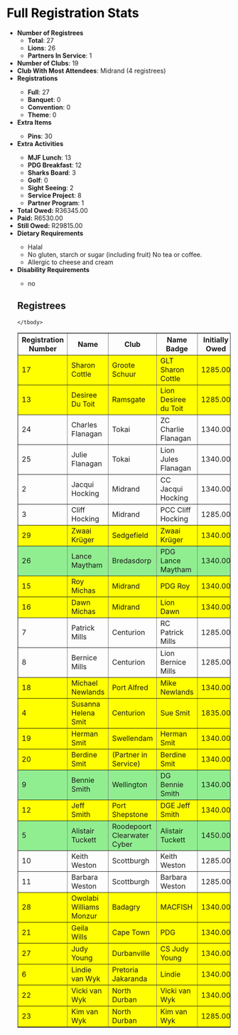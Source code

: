 <html>
<head>
<script type="text/javascript" src="https://ajax.googleapis.com/ajax/libs/jquery/3.4.1/jquery.min.js"></script>
<script type="text/javascript" src="https://cdnjs.com/libraries/jquery.tablesorter"></script>
<script type="text/javascript">
    $(function() {
        $(".registreeTable").tablesorter();
    });
</script>
</head>
<body>
<h1 style="color: #000000;">Full Registration Stats</h1>

<ul>
<li><strong>Number of Registrees</strong><ul>
<li><strong>Total</strong>: 27</li>
<li><strong>Lions</strong>: 26</li>
<li><strong>Partners In Service</strong>: 1</li>
</ul>
<li><strong>Number of Clubs</strong>: 19</li>
<li><strong>Club With Most Attendees</strong>: Midrand (4 registrees)
<li><strong>Registrations</strong></li><ul><li><strong>Full</strong>: 27
<li><strong>Banquet</strong>: 0
<li><strong>Convention</strong>: 0
<li><strong>Theme</strong>: 0
</ul><li><strong>Extra Items</strong></li><ul>
<li><strong>Pins</strong>: 30
</ul><li><strong>Extra Activities</strong></li><ul>
<li><strong>MJF Lunch</strong>: 13
<li><strong>PDG Breakfast</strong>: 12
<li><strong>Sharks Board</strong>: 3
<li><strong>Golf</strong>: 0
<li><strong>Sight Seeing</strong>: 2
<li><strong>Service Project</strong>: 8
<li><strong>Partner Program</strong>: 1
</ul>
<li><strong>Total Owed:</strong> R36345.00</li>
<li><strong>Paid:</strong> R6530.00</li>
<li><strong>Still Owed:</strong> R29815.00</li>
<li><strong>Dietary Requirements</strong></li><ul>
<li>Halal</li>
<li>No gluten, starch or sugar (including fruit) No tea or coffee.</li>
<li>Allergic to cheese and cream</li>
</ul>
<li><strong>Disability Requirements</strong></li><ul>
<li>no</li>
</ul>
<h2>Registrees</h2>
<table id="registreeTable" class="tablesorter" border="1" padding=1>
    <thead>
        <tr>
            <th>
                Registration Number
            </th> 
            <th>
                Name
            </th> 
            <th>
                Club
            </th>
            <th>
                Name Badge
            </th>
            <th>
                Initially Owed
            </th>
            <th>
                Paid
            </th>
            <th>
                Still Owed
            </th>
        </tr>
    </thead>
    <tbody>
<tr style="background-color: yellow">
    <td>17</td>
    <td>Sharon Cottle</td>
    <td>Groote Schuur</td>
    <td>GLT Sharon Cottle </td>
    <td>1285.00</td>
    <td>0.00</td>
    <td>1285.00</td>
</tr>

<tr style="background-color: yellow">
    <td>13</td>
    <td>Desiree Du Toit</td>
    <td>Ramsgate</td>
    <td>Lion Desiree du Toit </td>
    <td>1285.00</td>
    <td>0.00</td>
    <td>1285.00</td>
</tr>

<tr >
    <td>24</td>
    <td>Charles Flanagan</td>
    <td>Tokai</td>
    <td>ZC Charlie Flanagan</td>
    <td>1340.00</td>
    <td>300.00</td>
    <td>1040.00</td>
</tr>

<tr >
    <td>25</td>
    <td>Julie Flanagan</td>
    <td>Tokai</td>
    <td>Lion Jules Flanagan</td>
    <td>1340.00</td>
    <td>300.00</td>
    <td>1040.00</td>
</tr>

<tr >
    <td>2</td>
    <td>Jacqui Hocking</td>
    <td>Midrand</td>
    <td>CC Jacqui Hocking</td>
    <td>1340.00</td>
    <td>300.00</td>
    <td>1040.00</td>
</tr>

<tr >
    <td>3</td>
    <td>Cliff Hocking</td>
    <td>Midrand</td>
    <td>PCC Cliff Hocking</td>
    <td>1285.00</td>
    <td>300.00</td>
    <td>985.00</td>
</tr>

<tr style="background-color: yellow">
    <td>29</td>
    <td>Zwaai Krüger</td>
    <td>Sedgefield</td>
    <td>Zwaai Krüger</td>
    <td>1340.00</td>
    <td>0.00</td>
    <td>1340.00</td>
</tr>

<tr style="background-color: lightgreen">
    <td>26</td>
    <td>Lance Maytham</td>
    <td>Bredasdorp</td>
    <td>PDG Lance Maytham</td>
    <td>1340.00</td>
    <td>1340.00</td>
    <td>0.00</td>
</tr>

<tr style="background-color: yellow">
    <td>15</td>
    <td>Roy Michas</td>
    <td>Midrand</td>
    <td>PDG Roy</td>
    <td>1340.00</td>
    <td>0.00</td>
    <td>1340.00</td>
</tr>

<tr style="background-color: yellow">
    <td>16</td>
    <td>Dawn Michas</td>
    <td>Midrand</td>
    <td>Lion Dawn</td>
    <td>1340.00</td>
    <td>0.00</td>
    <td>1340.00</td>
</tr>

<tr >
    <td>7</td>
    <td>Patrick Mills</td>
    <td>Centurion</td>
    <td>RC Patrick Mills</td>
    <td>1285.00</td>
    <td>300.00</td>
    <td>985.00</td>
</tr>

<tr >
    <td>8</td>
    <td>Bernice Mills</td>
    <td>Centurion</td>
    <td>Lion Bernice Mills</td>
    <td>1285.00</td>
    <td>300.00</td>
    <td>985.00</td>
</tr>

<tr style="background-color: yellow">
    <td>18</td>
    <td>Michael Newlands</td>
    <td>Port Alfred</td>
    <td>Mike Newlands</td>
    <td>1340.00</td>
    <td>0.00</td>
    <td>1340.00</td>
</tr>

<tr style="background-color: yellow">
    <td>4</td>
    <td>Susanna Helena Smit</td>
    <td>Centurion</td>
    <td>Sue Smit</td>
    <td>1835.00</td>
    <td>0.00</td>
    <td>1835.00</td>
</tr>

<tr style="background-color: yellow">
    <td>19</td>
    <td>Herman Smit</td>
    <td>Swellendam</td>
    <td>Herman Smit</td>
    <td>1340.00</td>
    <td>0.00</td>
    <td>1340.00</td>
</tr>

<tr style="background-color: yellow">
    <td>20</td>
    <td>Berdine Smit</td>
    <td>(Partner in Service)</td>
    <td>Berdine Smit</td>
    <td>1340.00</td>
    <td>0.00</td>
    <td>1340.00</td>
</tr>

<tr style="background-color: lightgreen">
    <td>9</td>
    <td>Bennie Smith</td>
    <td>Wellington</td>
    <td>DG Bennie Smith</td>
    <td>1340.00</td>
    <td>1340.00</td>
    <td>0.00</td>
</tr>

<tr style="background-color: yellow">
    <td>12</td>
    <td>Jeff Smith</td>
    <td>Port Shepstone</td>
    <td>DGE Jeff Smith</td>
    <td>1340.00</td>
    <td>0.00</td>
    <td>1340.00</td>
</tr>

<tr style="background-color: lightgreen">
    <td>5</td>
    <td>Alistair Tuckett</td>
    <td>Roodepoort Clearwater Cyber</td>
    <td>Alistair Tuckett</td>
    <td>1450.00</td>
    <td>1450.00</td>
    <td>0.00</td>
</tr>

<tr >
    <td>10</td>
    <td>Keith Weston</td>
    <td>Scottburgh</td>
    <td>Keith Weston</td>
    <td>1285.00</td>
    <td>300.00</td>
    <td>985.00</td>
</tr>

<tr >
    <td>11</td>
    <td>Barbara Weston</td>
    <td>Scottburgh</td>
    <td>Barbara Weston</td>
    <td>1285.00</td>
    <td>300.00</td>
    <td>985.00</td>
</tr>

<tr style="background-color: yellow">
    <td>28</td>
    <td>Owolabi Williams Monzur</td>
    <td>Badagry</td>
    <td>MACFISH</td>
    <td>1340.00</td>
    <td>0.00</td>
    <td>1340.00</td>
</tr>

<tr style="background-color: yellow">
    <td>21</td>
    <td>Geila Wills</td>
    <td>Cape Town</td>
    <td>PDG </td>
    <td>1340.00</td>
    <td>0.00</td>
    <td>1340.00</td>
</tr>

<tr style="background-color: yellow">
    <td>27</td>
    <td>Judy Young</td>
    <td>Durbanville</td>
    <td>CS Judy Young</td>
    <td>1340.00</td>
    <td>0.00</td>
    <td>1340.00</td>
</tr>

<tr style="background-color: yellow">
    <td>6</td>
    <td>Lindie van Wyk</td>
    <td>Pretoria Jakaranda</td>
    <td>Lindie</td>
    <td>1340.00</td>
    <td>0.00</td>
    <td>1340.00</td>
</tr>

<tr style="background-color: yellow">
    <td>22</td>
    <td>Vicki van Wyk</td>
    <td>North Durban</td>
    <td>Vicki van Wyk</td>
    <td>1340.00</td>
    <td>0.00</td>
    <td>1340.00</td>
</tr>

<tr style="background-color: yellow">
    <td>23</td>
    <td>Kim van Wyk</td>
    <td>North Durban</td>
    <td>Kim van Wyk</td>
    <td>1285.00</td>
    <td>0.00</td>
    <td>1285.00</td>
</tr>

    </tbody>
</table>
</body>
</html>
